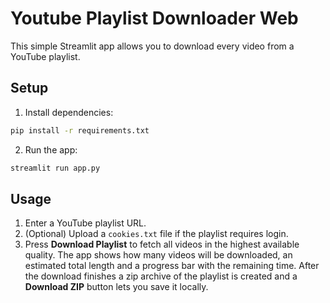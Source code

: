 # Youtube Playlist Downloader Web

This simple Streamlit app allows you to download every video from a YouTube playlist.

## Setup

1. Install dependencies:

```bash
pip install -r requirements.txt
```

2. Run the app:

```bash
streamlit run app.py
```

## Usage

1. Enter a YouTube playlist URL.
2. (Optional) Upload a `cookies.txt` file if the playlist requires login.
3. Press **Download Playlist** to fetch all videos in the highest available quality. The app shows how many videos will be downloaded, an estimated total length and a progress bar with the remaining time. After the download finishes a zip archive of the playlist is created and a **Download ZIP** button lets you save it locally.

